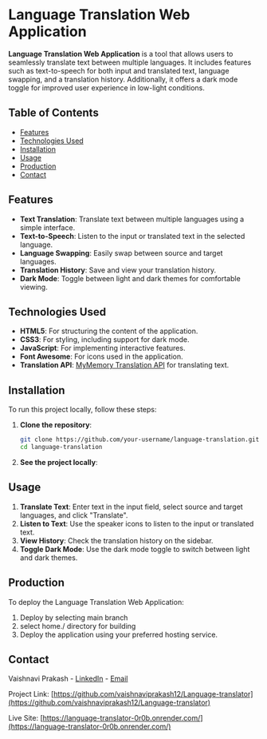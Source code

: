 # Language Translation Web Application

**Language Translation Web Application** is a tool that allows users to seamlessly translate text between multiple languages. It includes features such as text-to-speech for both input and translated text, language swapping, and a translation history. Additionally, it offers a dark mode toggle for improved user experience in low-light conditions.

## Table of Contents

- [Features](#features)
- [Technologies Used](#technologies-used)
- [Installation](#installation)
- [Usage](#usage)
- [Production](#production)
- [Contact](#contact)

## Features

- **Text Translation**: Translate text between multiple languages using a simple interface.
- **Text-to-Speech**: Listen to the input or translated text in the selected language.
- **Language Swapping**: Easily swap between source and target languages.
- **Translation History**: Save and view your translation history.
- **Dark Mode**: Toggle between light and dark themes for comfortable viewing.

## Technologies Used

- **HTML5**: For structuring the content of the application.
- **CSS3**: For styling, including support for dark mode.
- **JavaScript**: For implementing interactive features.
- **Font Awesome**: For icons used in the application.
- **Translation API**: [MyMemory Translation API](https://mymemory.translated.net/) for translating text.

## Installation

To run this project locally, follow these steps:

1. **Clone the repository**:
    ```bash
    git clone https://github.com/your-username/language-translation.git
    cd language-translation
    ```

2. **See the project locally**:
## Usage

1. **Translate Text**: Enter text in the input field, select source and target languages, and click "Translate".
2. **Listen to Text**: Use the speaker icons to listen to the input or translated text.
3. **View History**: Check the translation history on the sidebar.
4. **Toggle Dark Mode**: Use the dark mode toggle to switch between light and dark themes.

## Production

To deploy the Language Translation Web Application:

1. Deploy by selecting main branch 
2. select home./ directory for building
3. Deploy the application using your preferred hosting service.

## Contact

Vaishnavi Prakash - [LinkedIn](https://www.linkedin.com/in/vaishnavi-prakash-b5547921a/) - [Email](mailto:vaishnaviprakash342@gmail.com)

Project Link: [https://github.com/vaishnaviprakash12/Language-translator](https://github.com/vaishnaviprakash12/Language-translator)

Live Site: [https://language-translator-0r0b.onrender.com/](https://language-translator-0r0b.onrender.com/)
